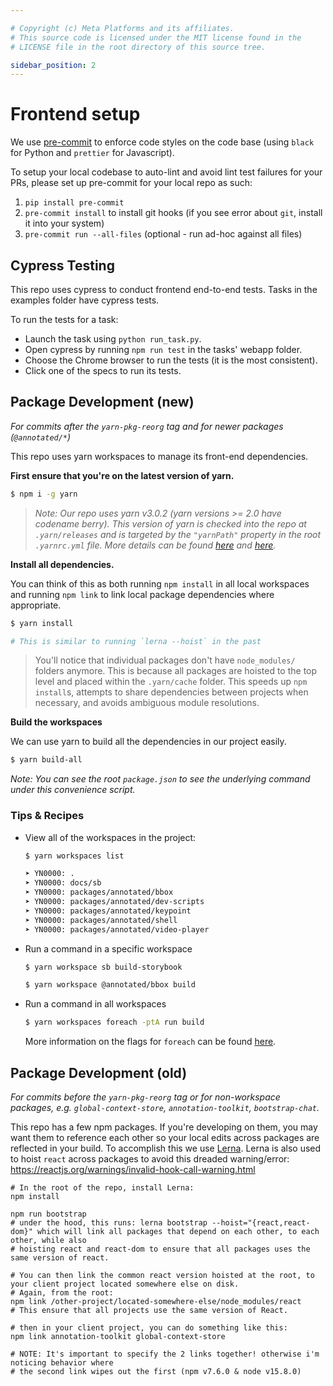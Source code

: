```yaml
---

# Copyright (c) Meta Platforms and its affiliates.
# This source code is licensed under the MIT license found in the
# LICENSE file in the root directory of this source tree.

sidebar_position: 2
---
```


# Frontend setup

We use [pre-commit](https://pre-commit.com/) to enforce code styles on the code base (using `black` for Python and `prettier` for Javascript).

To setup your local codebase to auto-lint and avoid lint test failures for your PRs, please set up pre-commit for your local repo as such:

1. `pip install pre-commit`
2. `pre-commit install` to install git hooks (if you see error about `git`, install it into your system)
3. `pre-commit run --all-files` (optional - run ad-hoc against all files)


## Cypress Testing

This repo uses cypress to conduct frontend end-to-end tests. Tasks in the examples folder have cypress tests.

To run the tests for a task:
* Launch the task using `python run_task.py`.
* Open cypress by running `npm run test` in the tasks' webapp folder.
* Choose the Chrome browser to run the tests (it is the most consistent).
* Click one of the specs to run its tests.

## Package Development (new)
*For commits after the `yarn-pkg-reorg` tag and for newer packages (`@annotated/*`)*

This repo uses yarn workspaces to manage its front-end dependencies.

**First ensure that you're on the latest version of yarn.**

```bash
$ npm i -g yarn
```

> *Note: Our repo uses yarn v3.0.2 (yarn versions >= 2.0 have codename berry). This version of yarn is checked into the repo at `.yarn/releases` and is targeted by the `"yarnPath"` property in the root `.yarnrc.yml` file. More details can be found [here](https://yarnpkg.com/cli/set/version) and [here](https://yarnpkg.com/configuration/yarnrc#yarnPath).*

**Install all dependencies.**

You can think of this as both running `npm install` in all local workspaces and running `npm link` to link local package dependencies where appropriate.

```bash
$ yarn install

# This is similar to running `lerna --hoist` in the past
```

> You'll notice that individual packages don't have `node_modules/` folders anymore. This is because all packages are hoisted to the top level and placed within the `.yarn/cache` folder. This speeds up `npm install`s, attempts to share dependencies between projects when necessary, and avoids ambiguous module resolutions.

**Build the workspaces**

We can use yarn to build all the dependencies in our project easily.

```bash
$ yarn build-all
```

*Note: You can see the root `package.json` to see the underlying command under this convenience script.*

### Tips & Recipes

- View all of the workspaces in the project:

    ```bash
    $ yarn workspaces list

    ➤ YN0000: .
    ➤ YN0000: docs/sb
    ➤ YN0000: packages/annotated/bbox
    ➤ YN0000: packages/annotated/dev-scripts
    ➤ YN0000: packages/annotated/keypoint
    ➤ YN0000: packages/annotated/shell
    ➤ YN0000: packages/annotated/video-player
    ```

- Run a command in a specific workspace

    ```bash
    $ yarn workspace sb build-storybook

    $ yarn workspace @annotated/bbox build
    ```

- Run a command in all workspaces

    ```bash
    $ yarn workspaces foreach -ptA run build
    ```

    More information on the flags for `foreach` can be found [here](https://yarnpkg.com/cli/workspaces/foreach).


## Package Development (old)

*For commits before the `yarn-pkg-reorg` tag or for non-workspace packages, e.g. `global-context-store`, `annotation-toolkit`, `bootstrap-chat`.*


This repo has a few npm packages. If you're developing on them, you may want them to reference each other so your local edits across packages are reflected in your build.
To accomplish this we use [Lerna](https://github.com/lerna/lerna). Lerna is also used to hoist `react` across packages to avoid this dreaded warning/error: https://reactjs.org/warnings/invalid-hook-call-warning.html

```
# In the root of the repo, install Lerna:
npm install

npm run bootstrap
# under the hood, this runs: lerna bootstrap --hoist="{react,react-dom}" which will link all packages that depend on each other, to each other, while also
# hoisting react and react-dom to ensure that all packages uses the same version of react.

# You can then link the common react version hoisted at the root, to your client project located somewhere else on disk.
# Again, from the root:
npm link /other-project/located-somewhere-else/node_modules/react
# This ensure that all projects use the same version of React.

# then in your client project, you can do something like this:
npm link annotation-toolkit global-context-store

# NOTE: It's important to specify the 2 links together! otherwise i'm noticing behavior where
# the second link wipes out the first (npm v7.6.0 & node v15.8.0)
```

